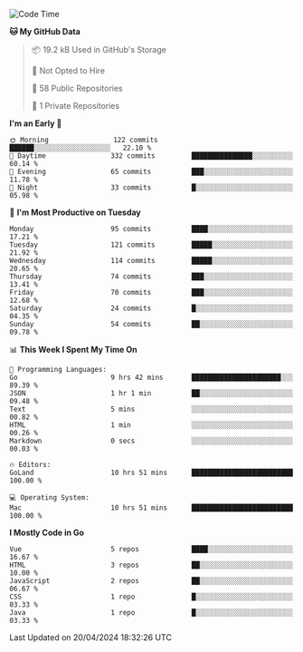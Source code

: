 <!--START_SECTION:waka-->
![Code Time](http://img.shields.io/badge/Code%20Time-1%2C069%20hrs%2019%20mins-blue)

**🐱 My GitHub Data** 

> 📦 19.2 kB Used in GitHub's Storage 
 > 
> 🚫 Not Opted to Hire
 > 
> 📜 58 Public Repositories 
 > 
> 🔑 1 Private Repositories 
 > 
**I'm an Early 🐤** 

```text
🌞 Morning                122 commits         ██████░░░░░░░░░░░░░░░░░░░   22.10 % 
🌆 Daytime                332 commits         ███████████████░░░░░░░░░░   60.14 % 
🌃 Evening                65 commits          ███░░░░░░░░░░░░░░░░░░░░░░   11.78 % 
🌙 Night                  33 commits          █░░░░░░░░░░░░░░░░░░░░░░░░   05.98 % 
```
📅 **I'm Most Productive on Tuesday** 

```text
Monday                   95 commits          ████░░░░░░░░░░░░░░░░░░░░░   17.21 % 
Tuesday                  121 commits         █████░░░░░░░░░░░░░░░░░░░░   21.92 % 
Wednesday                114 commits         █████░░░░░░░░░░░░░░░░░░░░   20.65 % 
Thursday                 74 commits          ███░░░░░░░░░░░░░░░░░░░░░░   13.41 % 
Friday                   70 commits          ███░░░░░░░░░░░░░░░░░░░░░░   12.68 % 
Saturday                 24 commits          █░░░░░░░░░░░░░░░░░░░░░░░░   04.35 % 
Sunday                   54 commits          ██░░░░░░░░░░░░░░░░░░░░░░░   09.78 % 
```


📊 **This Week I Spent My Time On** 

```text
💬 Programming Languages: 
Go                       9 hrs 42 mins       ██████████████████████░░░   89.39 % 
JSON                     1 hr 1 min          ██░░░░░░░░░░░░░░░░░░░░░░░   09.48 % 
Text                     5 mins              ░░░░░░░░░░░░░░░░░░░░░░░░░   00.82 % 
HTML                     1 min               ░░░░░░░░░░░░░░░░░░░░░░░░░   00.26 % 
Markdown                 0 secs              ░░░░░░░░░░░░░░░░░░░░░░░░░   00.03 % 

🔥 Editors: 
GoLand                   10 hrs 51 mins      █████████████████████████   100.00 % 

💻 Operating System: 
Mac                      10 hrs 51 mins      █████████████████████████   100.00 % 
```

**I Mostly Code in Go** 

```text
Vue                      5 repos             ████░░░░░░░░░░░░░░░░░░░░░   16.67 % 
HTML                     3 repos             ██░░░░░░░░░░░░░░░░░░░░░░░   10.00 % 
JavaScript               2 repos             ██░░░░░░░░░░░░░░░░░░░░░░░   06.67 % 
CSS                      1 repo              █░░░░░░░░░░░░░░░░░░░░░░░░   03.33 % 
Java                     1 repo              █░░░░░░░░░░░░░░░░░░░░░░░░   03.33 % 
```




 Last Updated on 20/04/2024 18:32:26 UTC
<!--END_SECTION:waka-->
